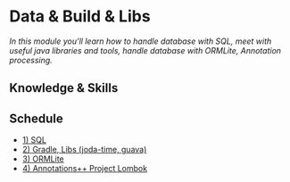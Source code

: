 # Data & Build & Libs
*In this module you'll learn how to handle database with SQL, meet with useful java libraries and tools, handle database with ORMLite, Annotation processing.*

## Knowledge & Skills

## Schedule
- [1) SQL](1-sql-basics)
- [2) Gradle, Libs (joda-time, guava)](2-gadle-libs)
- [3) ORMLite](3-ormlite)
- [4) Annotations++ Project Lombok](4-lombok)